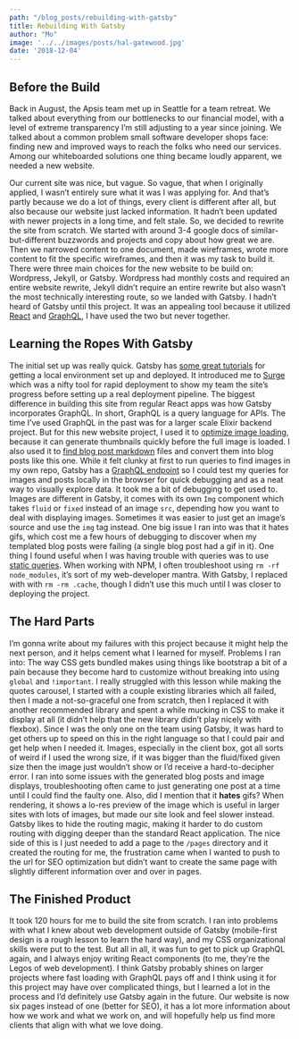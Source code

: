 ```yaml
---
path: "/blog_posts/rebuilding-with-gatsby"
title: Rebuilding With Gatsby
author: "Mo"
image: '../../images/posts/hal-gatewood.jpg'
date: '2018-12-04'
---
```



## Before the Build
Back in August, the Apsis team met up in Seattle for a team retreat. We talked about everything from our bottlenecks to our financial model, with a level of extreme transparency I’m still adjusting to a year since joining.  We talked about a common problem small software developer shops face: finding new and improved ways to reach the folks who need our services.  Among our whiteboarded solutions one thing became loudly apparent, we needed a new website.

Our current site was nice, but vague. So vague, that when I originally applied, I wasn’t entirely sure what it was I was applying for.  And that’s partly because we do a lot of things, every client is different after all, but also because our website just lacked information.  It hadn’t been updated with newer projects in a long time, and felt stale.  So, we decided to rewrite the site from scratch.
We started with around 3-4 google docs of similar-but-different buzzwords and projects and copy about how great we are.  Then we narrowed content to one document, made wireframes, wrote more content to fit the specific wireframes, and then it was my task to build it.  There were three main choices for the new website to be build on: Wordpress, Jekyll, or Gatsby. Wordpress had monthly costs and required an entire website rewrite, Jekyll didn’t require an entire rewrite but also wasn’t the most technically interesting route, so we landed with Gatsby.  I hadn’t heard of Gatsby until this project.  It was an appealing tool because it utilized [React](https://reactjs.org/) and [GraphQL](https://graphql.org), I have used the two but never together.

## Learning the Ropes With Gatsby
The initial set up was really quick. Gatsby has [some great tutorials](https://www.gatsbyjs.org/docs/) for getting a local environment set up and deployed.  It introduced me to [Surge](https://surge.sh/) which was a nifty tool for rapid deployment to show my team the site’s progress before setting up a real deployment pipeline.
The biggest difference in building this site from regular React apps was how Gatsby incorporates GraphQL.  In short, GraphQL is a query language for APIs.  The time I’ve used GraphQL in the past was for a larger scale Elixir backend project.  But for this new website project, I used it to [optimize image loading](https://codebushi.com/using-gatsby-image/), because it can generate thumbnails quickly before the full image is loaded.  I also used it to [find blog post markdown](https://medium.freecodecamp.org/how-to-build-a-react-and-gatsby-powered-blog-in-about-10-minutes-625c35c06481) files and convert them into blog posts like this one.  While it felt clunky at first to run queries to find images in my own repo, Gatsby has a [GraphQL endpoint](https://www.gatsbyjs.org/docs/querying-with-graphql/) so I could test my queries for images and posts locally in the browser for quick debugging and as a neat way to visually explore data.
It took me a bit of debugging to get used to.  Images are different in Gatsby, it comes with its own `Img` component which takes `fluid` or `fixed` instead of an image `src`, depending how you want to deal with displaying images. Sometimes it was easier to just get an image’s source and use the `img` tag instead.  One big issue I ran into was that it hates gifs, which cost me a few hours of debugging to discover when my templated blog posts were failing (a single blog post had a gif in it).  One thing I found useful when I was having trouble with queries was to use [static queries](https://www.gatsbyjs.org/docs/static-query).
When working with NPM, I often troubleshoot using `rm -rf node_modules`, it’s sort of my web-developer mantra.  With Gatsby, I replaced with with `rm -rm .cache`, though I didn’t use this much until I was closer to deploying the project.

## The Hard Parts
I’m gonna write about my failures with this project because it might help the next person, and it helps cement what I learned for myself. Problems I ran into:
The way CSS gets bundled makes using things like bootstrap a bit of a pain because they become hard to customize without breaking into using `global` and `!important`.  I really struggled with this lesson while making the quotes carousel, I started with a couple existing libraries which all failed, then I made a not-so-graceful one from scratch, then I replaced it with another recommended library and spent a while mucking in CSS to make it display at all (it didn’t help that the new library didn’t play nicely with flexbox).  Since I was the only one on the team using Gatsby, it was hard to get others up to speed on this in the right language so that I could pair and get help when I needed it.
Images, especially in the client box, got all sorts of weird if I used the wrong size, if it was bigger than the fluid/fixed given size then the image just wouldn’t show or I’d receive a hard-to-decipher error.  I ran into some issues with the generated blog posts and image displays, troubleshooting often came to just generating one post at a time until I could find the faulty one.  Also, did I mention that it **hates** gifs?  When rendering, it shows a lo-res preview of the image which is useful in larger sites with lots of images, but made our site look and feel slower instead.
Gatsby likes to hide the routing magic, making it harder to do custom routing with digging deeper than the standard React application. The nice side of this is I just needed to add a page to the `/pages` directory and it created the routing for me, the frustration came when I wanted to push to the url for SEO optimization but didn’t want to create the same page with slightly different information over and over in pages.


## The Finished Product
It took 120 hours for me to build the site from scratch.  I ran into problems with what I knew about web development outside of Gatsby (mobile-first design is a rough lesson to learn the hard way), and my CSS organizational skills were put to the test. But all in all, it was fun to get to pick up GraphQL again, and I always enjoy writing React components (to me, they’re the Legos of web development).  I think Gatsby probably shines on larger projects where fast loading with GraphQL pays off and I think using it for this project may have over complicated things, but I learned a lot in the process and I’d definitely use Gatsby again in the future.  Our website is now six pages instead of one (better for SEO), it has a lot more information about how we work and what we work on, and will hopefully help us find more clients that align with what we love doing.
